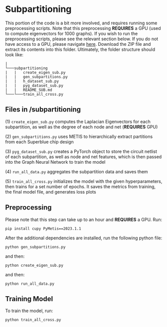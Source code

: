 # Subpartitioning

This portion of the code is a bit more involved, and requires running some preprocessing scripts. Note that this preprocessing **REQUIRES** a GPU (used to compute eigenvectors for 1000 graphs). If you wish to run the preprocessing scripts, please see the relevant section below. If you do not have access to a GPU, please navigate [here](https://drive.google.com/file/d/1-SP5x2GqUCE0zvnzpEtaFpRK09-1ao9M/view?usp=sharing). Download the ZIP file and extract its contents into this folder. Ultimately, the folder structure should look like:

```
|
└───subpartitioning
|   |   create_eigen_sub.py
|   |   gen_subpartitions.py
|   |   h_dataset_sub.py
|   |   pyg_dataset_sub.py
|   |   README_SUB.md
└───└───train_all_cross.py
```

## Files in /subpartitioning
(1) ```create_eigen_sub.py``` computes the Laplacian Eigenvectors for each subpartition, as well as the degree of each node and net (**REQUIRES** GPU)

(2) ```gen_subpartitions.py``` uses METIS to hierarchically extract partitions from each Superblue chip design

(3) ```pyg_dataset_sub.py``` creates a PyTorch object to store the circuit netlist of each subpartition, as well as node and net features, which is then passed into the Graph Neural Network to train the model

(4) ```run_all_data.py``` aggregates the subpartition data and saves them

(5) ```train_all_cross.py``` initializes the model with the given hyperparameters, then trains for a set number of epochs. It saves the metrics from training, the final model file, and generates loss plots

## Preprocessing

Please note that this step can take up to an hour and **REQUIRES** a GPU. Run:

```commandline
pip install cupy PyMetis==2023.1.1
```

After the additional dependencies are installed, run the following python file:

```commandline
python gen_subpartitions.py
```

and then:

```commandline
python create_eigen_sub.py
```

and then:

```commandline
python run_all_data.py
```

## Training Model

To train the model, run:

```commandline
python train_all_cross.py
```